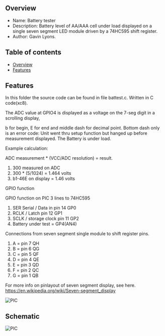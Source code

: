 
Overview
--------------------------------------------
* Name: Battery tester
* Description: Battery level of AA/AAA cell under load displayed on a single seven segment LED module driven by 
a 74HC595 shift register.   
* Author: Gavin Lyons.

Table of contents
---------------------------

  * [Overview](#overview)
  * [Features](#features)


Features
----------------------

In this folder the source code  can be found in file battest.c.
Written in C code(xc8).

The ADC value at GPIO4 is displayed as a
voltage on the 7-seg digit in a scrolling display, 

b for begin, E for end and middle dash for decimal point.
Bottom dash only is an error code: Unit went thru setup function but hanged up before 
measurement displayed. The Battery is under load. 
  
Example calculation:

ADC measurement * (VCC/ADC resolution) = result.

1. 300 measured on ADC
2. 300 * (5/1024)  = 1.464 volts 
3. b1-46E on display = 1.46 volts 


GPIO function

GPIO function on PIC 3 lines to 74HC595

1. SER Serial / Data in pin 14   GP0
2. RCLK / Latch pin 12  GP1
3. SCLK / storage clock pin 11  GP2
4. Battery under test = GP4(AN4)

Connections from seven segment single module to shift register pins.

1. A = pin 7 QH
2. B = pin 6 QG
3. C = pin 5 QF
4. D = pin 4 QE
5. E = pin 3 QD 
6. F = pin 2 QC
7. G = pin 1 QB

For more info on pinlayout of seven segment display,  see here.
https://en.wikipedia.org/wiki/Seven-segment_display

![PIC](https://github.com/gavinlyonsrepo/pic_12F675_projects/blob/master/images/sevenseg.jpg)

Schematic
--------------------

![PIC](https://github.com/gavinlyonsrepo/pic_12F675_projects/blob/master/images/battest.png)